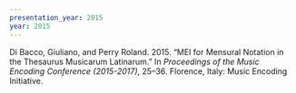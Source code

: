 ```yaml
---
presentation_year: 2015
year: 2015
---
```


Di Bacco, Giuliano, and Perry Roland. 2015. “MEI for Mensural Notation in the Thesaurus Musicarum Latinarum.” In <i>Proceedings of the Music Encoding Conference (2015-2017)</i>, 25–36. Florence, Italy: Music Encoding Initiative.